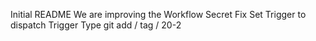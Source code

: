 Initial README
We are improving the Workflow
Secret Fix
Set Trigger to dispatch
Trigger Type
git add / tag / 20-2